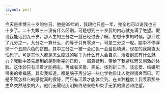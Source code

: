 ```yaml
---
layout: post
---
```


今天是李博三十岁的生日。他是89年的，我跟他只差一年，完全也可以说我也三十岁了。二十九跟三十没有什么区别。可是想到三十岁我的内心就充满了绝望。假设我能活到九十岁，那人生的三分之一就已经过去了呀。想想十岁的时候，那只过了九分之一。九分之一算什么，约等于只有零点一。可是三分之一呢。脑中不停浮现一个五颜六色的饼图。其中三分之一被一会红色一会蓝色填满。现在的我简直太怕死了。可是其他人都是怎么度过的呢？为什么有人会自杀，活着到底有什么魅力？我脑中首先想到的是刚看完的日剧，一部悬疑剧，带给了我紧张而又刺激的体验。这体验只有活着才能拥有。再或者买房、买车、找到新工作、谈恋爱、结婚所带来的幸福感。其实我知道，都是脑子再分泌一些化学物质让人觉得很爽而已。可是不管怎样它的感觉真的很好，而只有活着才能体会到。在某种程度上我羡慕那些生命突然结束的人。他们无需经历明知终结来临却束手无策的痛苦和绝望。